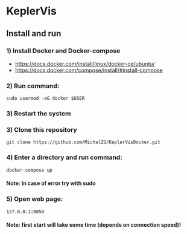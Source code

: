 # KeplerVis

## Install and run
### 1) Install Docker and Docker-compose
* https://docs.docker.com/install/linux/docker-ce/ubuntu/
* https://docs.docker.com/compose/install/#install-compose
### 2) Run command:
```
sudo usermod -aG docker $USER
```
### 3) Restart the system
### 3) Clone this repository
```
git clone https://github.com/MichalZG/KeplerVisDocker.git
```
### 4) Enter a directory and run command:
```
docker-compose up
```
#### Note: In case of error try with sudo
### 5) Open web page:
```
127.0.0.1:8050
```

#### Note: first start will take some time (depends on connection speed)!
